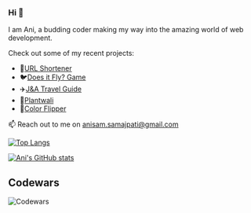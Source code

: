 ### Hi 👋

I am Ani, a budding coder making my way into the amazing world of web development.

Check out some of my recent projects:

* 🔗[URL Shortener](https://node-urlshortener.herokuapp.com/)
* 🐦[Does it Fly? Game](https://anisam04.github.io/Does-It-Fly-Game/)
* ✈️[J&A Travel Guide](https://guidetravel.herokuapp.com/)
* 🌱[Plantwali](https://plantwali.herokuapp.com/)
* 🌈[Color Flipper](https://anisam04.github.io/ColorFlipper/)
<!--* 👭[Aluminati](https://aluminati.ani0104.repl.co/)
* 🎥[Actor-to-Movies Generator](https://replit.com/join/ewvfmotbra-ani0104)

🔭 
-->

📫 Reach out to me on anisam.samajpati@gmail.com
<br />

[![Top Langs](https://github-readme-stats.vercel.app/api/top-langs/?username=anisam04&layout=compact&langs_count=8)](https://github.com/anisam04/github-readme-stats)

[![Ani's GitHub stats](https://github-readme-stats.vercel.app/api?username=anisam04&hide=contribs&count_private=true&show_icons=true)](https://github.com/anisam04/github-readme-stats)
<br />
## Codewars
![Codewars](https://www.codewars.com/users/ani0104/badges/large)

<!--
**anisam04/anisam04** is a ✨ _special_ ✨ repository because its `README.md` (this file) appears on your GitHub profile.

Here are some ideas to get you started:

- 🔭 I’m currently working on ...
- 🌱 I’m currently learning ...
- 👯 I’m looking to collaborate on ...
- 🤔 I’m looking for help with ...
- 💬 Ask me about ...
- 📫 How to reach me: ...
- 😄 Pronouns: ...
- ⚡ Fun fact: ...
-->

